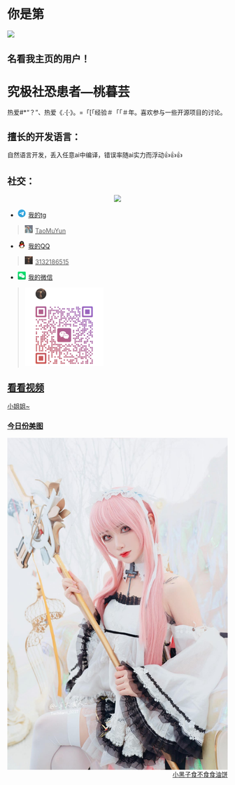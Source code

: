 # **你是第**
<img align="float: right" src="https://count.getloli.com/get/@:TaoMuYun?theme=rule">

<div style="clear: both; height: 0; overflow: hidden; margin: 0; padding: 0;"></div> 

## **名看我主页的用户！**

# 究极社恐患者—桃暮芸

热爱#*“？”、热爱《.·[·》。=「[「经验＃「「＃年。喜欢参与一些开源项目的讨论。

## 擅长的开发语言：

自然语言开发，丢入任意ai中编译，错误率随ai实力而浮动👍👍👍

## **社交：**
<div align="center">
<img src="output.gif">
</div>


-   <img src="Tg.png" style="height: 18px; width: 18px; margin-right: 6px;" /><a href="https://t.me/TaoMuYun">我的tg
   ><img src="TgT.png" style="height: 18px; width: 18px; margin-right: 6px;" />TaoMuYun
-   <img src="QQ.png" style="height: 18px; width: 18px; margin-right: 6px;" /><a href="https://qm.qq.com/q/uWyj3g6s9O">我的QQ
   ><img src="QT.png" style="height: 18px; width: 18px; margin-right: 6px;" />3132186515
-   <img src="a.png" style="height: 18px; width: 18px; margin-right: 6px;" /><a href="">我的微信
   ><img src="vx.png" style="height: 180px; width: 180px; margin-right: 60px;" />

## **看看视频**
<a href="https://v2.api-m.com/api/meinv?return=302">小姐姐~<br>
### **<a href="https://api.kxzjoker.cn/api/wallhere?type=bs">今日份美图**
<img style="float: right;" src="美图202507190201.png">
<div style="clear: both; height: 0; overflow: hidden; margin: 0; padding: 0;"></div>

<div align="right"><a href="http://cxk.fan/api.php">小黑子食不食食油饼</a></div>
